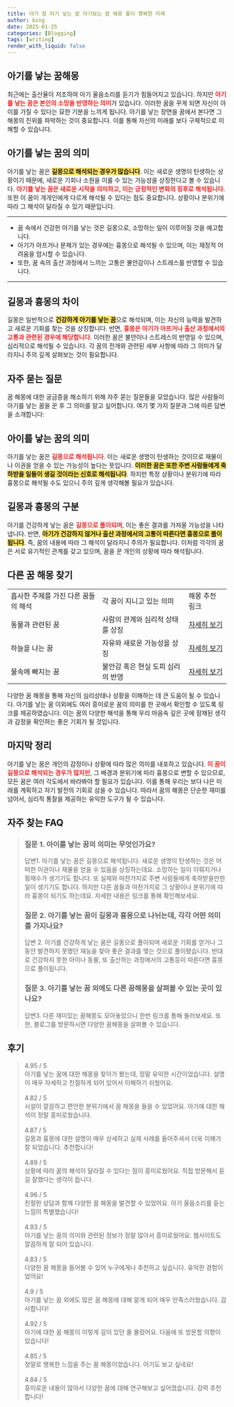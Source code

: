 ```yaml
---
title: 아기 꿈 아기 낳는 꿈 아기보는 꿈 해몽 풀이 행복한 미래
author: bing
date: 2025-01-25
categories: [Blogging]
tags: [writing]
render_with_liquid: false
---
```



<h2 id='아기를 낳는 꿈해몽'>아기를 낳는 꿈해몽</h2>

<p>최근에는 출산율이 저조하여 아기 울음소리를 듣기가 힘들어지고 있습니다. 하지만 <b><span style="color: #ee2323;">아기를 낳는 꿈은 본인의 소망을 반영하는 의미</span></b>가 있습니다. 이러한 꿈을 꾸게 되면 자신이 아이를 가질 수 있다는 묘한 기분을 느끼게 됩니다. 아기를 낳는 장면을 꿈에서 본다면 그 해몽의 진위를 파악하는 것이 중요합니다. 이를 통해 자신의 미래를 보다 구체적으로 이해할 수 있습니다.</p>

<h2 id='아기를 낳는 꿈의 의미'>아기를 낳는 꿈의 의미</h2>

<p>아기를 낳는 꿈은 <b><span style="background-color: #ffe066;">길몽으로 해석되는 경우가 많습니다</span></b>. 이는 새로운 생명이 탄생하는 상황이기 때문에, 새로운 기회나 소원을 이룰 수 있는 가능성을 상징한다고 볼 수 있습니다. <b><span style="color: #ee2323;">아기를 낳는 꿈은 새로운 시작을 의미하고, 이는 긍정적인 변화의 징후로 해석됩니다</span></b>. 또한 이 꿈이 개개인에게 다르게 해석될 수 있다는 점도 중요합니다. 상황이나 분위기에 따라 그 해석이 달라질 수 있기 때문입니다.</p>

<hr />

<ul>
    <li>꿈 속에서 건강한 아기를 낳는 것은 길몽으로, 소망하는 일이 이루어질 것을 예고합니다.</li>
    <li>아기가 아프거나 문제가 있는 경우에는 흉몽으로 해석될 수 있으며, 이는 재정적 어려움을 암시할 수 있습니다.</li>
    <li>또한, 꿈 속의 출산 과정에서 느끼는 고통은 불안감이나 스트레스를 반영할 수 있습니다.</li>
</ul>

<hr />

<h2 id='길몽과 흉몽의 차이'>길몽과 흉몽의 차이</h2>

<p>길몽은 일반적으로 <b><span style="background-color: #ffe066;">건강하게 아기를 낳는 꿈</span></b>으로 해석되며, 이는 자신의 능력을 발견하고 새로운 기회를 찾는 것을 상징합니다. 반면, <b><span style="color: #ee2323;">흉몽은 아기가 아프거나 출산 과정에서의 고통과 관련된 경우에 해당합니다</span></b>. 이러한 꿈은 불안이나 스트레스의 반영일 수 있으며, 심리적으로 해석될 수 있습니다. 각 꿈의 전개와 관련된 세부 사항에 따라 그 의미가 달라지니 주의 깊게 살펴보는 것이 필요합니다.</p>

<h2 id='자주 묻는 질문'>자주 묻는 질문</h2>

<p>꿈 해몽에 대한 궁금증을 해소하기 위해 자주 묻는 질문들을 모았습니다. 많은 사람들이 아기를 낳는 꿈을 꾼 후 그 의미를 알고 싶어합니다. 여기 몇 가지 질문과 그에 따른 답변을 소개합니다:</p>

<h2 id='아이를 낳는 꿈의 의미'>아이를 낳는 꿈의 의미</h2>

<p>아기를 낳는 꿈은 <b><span style="color: #ee2323;">길몽으로 해석됩니다</span></b>. 이는 새로운 생명이 탄생하는 것이므로 재물이나 이권을 얻을 수 있는 가능성이 높다는 뜻입니다. <b><span style="background-color: #ffe066;">이러한 꿈은 또한 주변 사람들에게 축하받을 일들이 생길 것이라는 신호로 해석됩니다</span></b>. 하지만 특정 상황이나 분위기에 따라 흉몽으로 해석될 수도 있으니 주의 깊게 생각해볼 필요가 있습니다.</p>

<h2 id='길몽과 흉몽의 구분'>길몽과 흉몽의 구분</h2>

<p>아기를 건강하게 낳는 꿈은 <b><span style="color: #ee2323;">길몽으로 풀이되며</span></b>, 이는 좋은 결과를 가져올 가능성을 나타냅니다. 반면, <b><span style="background-color: #ffe066;">아기가 건강하지 않거나 출산 과정에서의 고통이 따른다면 흉몽으로 풀이됩니다</span></b>. 즉, 꿈의 내용에 따라 그 해석이 달라지니 주의가 필요합니다. 이처럼 각각의 꿈은 서로 유기적인 관계를 갖고 있으며, 꿈을 꾼 개인의 상황에 따라 해석됩니다.</p>

<h2 id='다른 꿈 해몽 찾기'>다른 꿈 해몽 찾기</h2>

<table>
    <tr>
        <td>흡사한 주제를 가진 다른 꿈들의 해석</td>
        <td>각 꿈이 지니고 있는 의미</td>
        <td>해몽 추천 링크</td>
    </tr>
    <tr>
        <td>동물과 관련된 꿈</td>
        <td>사람의 관계와 심리적 상태를 상징</td>
        <td><a href="#">자세히 보기</a></td>
    </tr>
    <tr>
        <td>하늘을 나는 꿈</td>
        <td>자유와 새로운 가능성을 상징</td>
        <td><a href="#">자세히 보기</a></td>
    </tr>
    <tr>
        <td>물속에 빠지는 꿈</td>
        <td>불안감 혹은 현실 도피 심리의 반영</td>
        <td><a href="#">자세히 보기</a></td>
    </tr>
</table>

<p>다양한 꿈 해몽을 통해 자신의 심리상태나 상황을 이해하는 데 큰 도움이 될 수 있습니다. 아기를 낳는 꿈 이외에도 여러 흥미로운 꿈의 의미를 한 곳에서 확인할 수 있도록 링크를 제공하였습니다. 이는 꿈의 다양한 해석을 통해 우리 마음속 깊은 곳에 잠재된 생각과 감정을 확인하는 좋은 기회가 될 것입니다.</p>

<h2 id='마지막 정리'>마지막 정리</h2>

<p>아기를 낳는 꿈은 개인의 감정이나 상황에 따라 많은 의미를 내포하고 있습니다. <b><span style="color: #ee2323;">이 꿈이 길몽으로 해석되는 경우가 많지만</span></b>, 그 배경과 분위기에 따라 흉몽으로 변할 수 있으므로, 모든 꿈은 여러 각도에서 바라봐야 할 필요가 있습니다. 이를 통해 우리는 보다 나은 미래를 계획하고 자기 발전의 기회로 삼을 수 있습니다. 따라서 꿈의 해몽은 단순한 재미를 넘어서, 심리적 통찰을 제공하는 유익한 도구가 될 수 있습니다.</p>


<h2 id='자주_찾는_FAQ'>자주 찾는 FAQ</h2>
<div itemscope="" itemtype="https://schema.org/FAQPage"> 
<blockquote> 
<div itemscope="" itemprop="mainEntity" itemtype="https://schema.org/Question"> 
<h3 itemprop="name">질문 1. 아이를 낳는 꿈의 의미는 무엇인가요?</h3> 
<div itemscope="" itemprop="acceptedAnswer" itemtype="https://schema.org/Answer"> 
<span itemprop="text"> 
<p>답변1. 아기를 낳는 꿈은 길몽으로 해석됩니다. 새로운 생명이 탄생하는 것은 어떠한 이권이나 재물을 얻을 수 있음을 상징하는데요. 소망하는 일이 이뤄지거나 횡재수가 생기기도 합니다. 또 실제와 마찬가지로 주변 사람들에게 축하받을만한 일이 생기기도 합니다. 하지만 다른 꿈들과 마찬가지로 그 상황이나 분위기에 따라 흉몽이 되기도 하는데요. 자세한 내용은 링크를 통해 확인해보세요.</p> 
</span> 
</div> 
</div> 

<div itemscope="" itemprop="mainEntity" itemtype="https://schema.org/Question"> 
<h3 itemprop="name">질문 2. 아기를 낳는 꿈이 길몽과 흉몽으로 나뉘는데, 각각 어떤 의미를 가지나요?</h3> 
<div itemscope="" itemprop="acceptedAnswer" itemtype="https://schema.org/Answer"> 
<span itemprop="text"> 
<p>답변 2. 아기를 건강하게 낳는 꿈은 길몽으로 풀이되며 새로운 기회를 얻거나 그동안 발견하지 못했던 재능을 찾아 좋은 결과를 맺는 것으로 풀이됐습니다. 반대로 건강하지 못한 아이나 동물, 또 출산하는 과정에서의 고통등이 따른다면 흉몽으로 풀이됩니다.</p> 
</span> 
</div> 
</div> 

<div itemscope="" itemprop="mainEntity" itemtype="https://schema.org/Question"> 
<h3 itemprop="name">질문 3. 아기를 낳는 꿈 외에도 다른 꿈해몽을 살펴볼 수 있는 곳이 있나요?</h3> 
<div itemscope="" itemprop="acceptedAnswer" itemtype="https://schema.org/Answer"> 
<span itemprop="text"> 
<p>답변3. 다른 재미있는 꿈해몽도 모아놓았으니 한번 링크를 통해 둘러보세요. 또한, 블로그를 방문하시면 다양한 꿈해몽을 살펴볼 수 있습니다.</p> 
</span> 
</div> 
</div> 

</blockquote> 
</div>
<h2 id='후기'>후기</h2>
<div itemscope itemtype="https://schema.org/Product">
  <blockquote>
  <div itemprop="review" itemscope itemtype="https://schema.org/Review">
      <div itemprop="reviewRating" itemscope itemtype="https://schema.org/Rating"> <span itemprop="ratingValue">4.95</span> / <span itemprop="bestRating">5</span> </div>
      <span itemprop="reviewBody">아기를 낳는 꿈에 대한 해몽을 찾아가 봤는데, 정말 유익한 시간이었습니다. 설명이 매우 자세하고 친절하게 되어 있어서 이해하기 쉬웠어요.</span>
  </div>
  <br>
  <div itemprop="review" itemscope itemtype="https://schema.org/Review">
      <div itemprop="reviewRating" itemscope itemtype="https://schema.org/Rating"> <span itemprop="ratingValue">4.82</span> / <span itemprop="bestRating">5</span> </div>
      <span itemprop="reviewBody">시설이 깔끔하고 편안한 분위기에서 꿈 해몽을 들을 수 있었어요. 아기에 대한 해석이 정말 흥미로웠습니다.</span>
  </div>
  <br>
  <div itemprop="review" itemscope itemtype="https://schema.org/Review">
      <div itemprop="reviewRating" itemscope itemtype="https://schema.org/Rating"> <span itemprop="ratingValue">4.87</span> / <span itemprop="bestRating">5</span> </div>
      <span itemprop="reviewBody">길몽과 흉몽에 대한 설명이 매우 상세하고 실제 사례를 들어주셔서 더욱 이해가 잘 되었습니다. 추천합니다!</span>
  </div>
  <br>
  <div itemprop="review" itemscope itemtype="https://schema.org/Review">
      <div itemprop="reviewRating" itemscope itemtype="https://schema.org/Rating"> <span itemprop="ratingValue">4.89</span> / <span itemprop="bestRating">5</span> </div>
      <span itemprop="reviewBody">상황에 따라 꿈의 해석이 달라질 수 있다는 점이 흥미로웠어요. 직접 방문해서 듣길 잘했다는 생각이 듭니다.</span>
  </div>
  <br>
  <div itemprop="review" itemscope itemtype="https://schema.org/Review">
      <div itemprop="reviewRating" itemscope itemtype="https://schema.org/Rating"> <span itemprop="ratingValue">4.96</span> / <span itemprop="bestRating">5</span> </div>
      <span itemprop="reviewBody">친절한 상담과 함께 다양한 꿈 해몽을 발견할 수 있었어요. 아기 울음소리를 듣는 느낌이 특별했습니다!</span>
  </div>
  <br>
  <div itemprop="review" itemscope itemtype="https://schema.org/Review">
      <div itemprop="reviewRating" itemscope itemtype="https://schema.org/Rating"> <span itemprop="ratingValue">4.93</span> / <span itemprop="bestRating">5</span> </div>
      <span itemprop="reviewBody">아기를 낳는 꿈의 의미와 관련된 정보가 정말 많아서 흥미로웠어요. 웹사이트도 깔끔하게 잘 되어 있습니다.</span>
  </div>
  <br>
  <div itemprop="review" itemscope itemtype="https://schema.org/Review">
      <div itemprop="reviewRating" itemscope itemtype="https://schema.org/Rating"> <span itemprop="ratingValue">4.83</span> / <span itemprop="bestRating">5</span> </div>
      <span itemprop="reviewBody">다양한 꿈 해몽을 들어볼 수 있어 누구에게나 추천하고 싶습니다. 유익한 경험이었어요!</span>
  </div>
  <br>
  <div itemprop="review" itemscope itemtype="https://schema.org/Review">
      <div itemprop="reviewRating" itemscope itemtype="https://schema.org/Rating"> <span itemprop="ratingValue">4.9</span> / <span itemprop="bestRating">5</span> </div>
      <span itemprop="reviewBody">아기를 낳는 꿈 외에도 많은 꿈 해몽에 대해 알게 되어 매우 만족스러웠습니다. 감사합니다!</span>
  </div>
  <br>
  <div itemprop="review" itemscope itemtype="https://schema.org/Review">
      <div itemprop="reviewRating" itemscope itemtype="https://schema.org/Rating"> <span itemprop="ratingValue">4.92</span> / <span itemprop="bestRating">5</span> </div>
      <span itemprop="reviewBody">아기에 대한 꿈 해몽이 이렇게 깊이 있던 줄 몰랐어요. 다음에 또 방문할 의향이 있습니다!</span>
  </div>
  <br>
  <div itemprop="review" itemscope itemtype="https://schema.org/Review">
      <div itemprop="reviewRating" itemscope itemtype="https://schema.org/Rating"> <span itemprop="ratingValue">4.85</span> / <span itemprop="bestRating">5</span> </div>
      <span itemprop="reviewBody">정말로 행복한 느낌을 주는 꿈 해몽이었습니다. 아기도 보고 싶네요!</span>
  </div>
  <br>
  <div itemprop="review" itemscope itemtype="https://schema.org/Review">
      <div itemprop="reviewRating" itemscope itemtype="https://schema.org/Rating"> <span itemprop="ratingValue">4.84</span> / <span itemprop="bestRating">5</span> </div>
      <span itemprop="reviewBody">흥미로운 내용이 많아서 다양한 꿈에 대해 연구해보고 싶어졌습니다. 강력 추천합니다!</span>
  </div>
  </blockquote>
</div>
